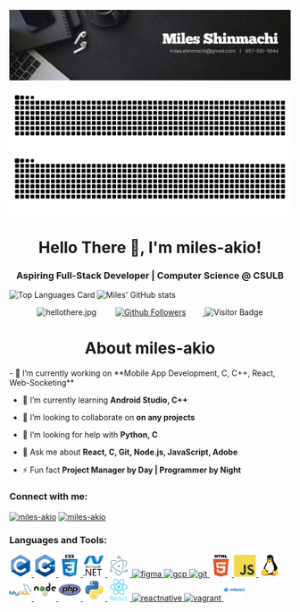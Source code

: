 ![logo](https://github.com/miles-akio/miles-akio/blob/main/miles.jpg)

![github contribution grid snake animation](https://raw.githubusercontent.com/shahradelahi/shahradelahi/output/github-contribution-grid-snake-dark.svg#gh-dark-mode-only)
![github contribution grid snake animation](https://raw.githubusercontent.com/shahradelahi/shahradelahi/output/github-contribution-grid-snake.svg#gh-light-mode-only)

<h1 align="center">Hello There 👋, I'm miles-akio!</h1>
<h3 align="center">Aspiring Full-Stack Developer | Computer Science @ CSULB</h3>

![Top Languages Card](https://github-readme-stats.vercel.app/api/top-langs/?username=miles-akio&theme=radical&show_icons=true&include_all_commits=true) ![Miles' GitHub stats](https://github-readme-stats.vercel.app/api?username=miles-akio&theme=radical&show_icons=true&count_private=true) 

<p align="center">
    <img src="https://rushter.com/counter.svg" alt="hellothere.jpg" style="margin-right: 30px;">
    <a href="https://github.com/miles-akio">
        <img src="https://img.shields.io/github/followers/miles-akio?label=Follow&style=social" alt="Github Followers" style="margin-right: 30px;">
    </a>
    <img src="https://visitor-badge.laobi.icu/badge?page_id=miles-akio.miles-akio" alt="Visitor Badge">
</p>


<h1 align="center">About miles-akio</h1>
- 🔭 I’m currently working on **Mobile App Development, C, C++, React, Web-Socketing**

- 🌱 I’m currently learning **Android Studio, C++**

- 👯 I’m looking to collaborate on **on any projects**

- 🤝 I’m looking for help with **Python, C**

- 💬 Ask me about **React, C, Git, Node.js, JavaScript, Adobe**

- ⚡ Fun fact **Project Manager by Day | Programmer by Night**

<h3 align="left">Connect with me:</h3>
<p align="left">
<a href="https://linkedin.com/in/mshinmachi" target="blank"><img align="center" src="https://raw.githubusercontent.com/miles-akio/github-profile-readme-generator/master/src/images/icons/Social/twitter.svg" alt="miles-akio" height="30" width="40" /></a>
<a href="https://github.com/miles-akio" target="blank"><img align="center" src="https://raw.githubusercontent.com/milea-skio/github-profile-readme-generator/master/src/images/icons/Social/instagram.svg" alt="miles-akio" height="30" width="40" /></a>
</p>

<h3 align="left">Languages and Tools:</h3>
<p align="left"> <a href="https://www.cprogramming.com/" target="_blank" rel="noreferrer"> <img src="https://raw.githubusercontent.com/devicons/devicon/master/icons/c/c-original.svg" alt="c" width="40" height="40"/> </a> <a href="https://www.w3schools.com/cpp/" target="_blank" rel="noreferrer"> <img src="https://raw.githubusercontent.com/devicons/devicon/master/icons/cplusplus/cplusplus-original.svg" alt="cplusplus" width="40" height="40"/> </a> <a href="https://www.w3schools.com/css/" target="_blank" rel="noreferrer"> <img src="https://raw.githubusercontent.com/devicons/devicon/master/icons/css3/css3-original-wordmark.svg" alt="css3" width="40" height="40"/> </a> <a href="https://dotnet.microsoft.com/" target="_blank" rel="noreferrer"> <img src="https://raw.githubusercontent.com/devicons/devicon/master/icons/dot-net/dot-net-original-wordmark.svg" alt="dotnet" width="40" height="40"/> </a> <a href="https://www.electronjs.org" target="_blank" rel="noreferrer"> <img src="https://raw.githubusercontent.com/devicons/devicon/master/icons/electron/electron-original.svg" alt="electron" width="40" height="40"/> </a> <a href="https://www.figma.com/" target="_blank" rel="noreferrer"> <img src="https://www.vectorlogo.zone/logos/figma/figma-icon.svg" alt="figma" width="40" height="40"/> </a> <a href="https://cloud.google.com" target="_blank" rel="noreferrer"> <img src="https://www.vectorlogo.zone/logos/google_cloud/google_cloud-icon.svg" alt="gcp" width="40" height="40"/> </a> <a href="https://git-scm.com/" target="_blank" rel="noreferrer"> <img src="https://www.vectorlogo.zone/logos/git-scm/git-scm-icon.svg" alt="git" width="40" height="40"/> </a> <a href="https://www.w3.org/html/" target="_blank" rel="noreferrer"> <img src="https://raw.githubusercontent.com/devicons/devicon/master/icons/html5/html5-original-wordmark.svg" alt="html5" width="40" height="40"/> </a> <a href="https://developer.mozilla.org/en-US/docs/Web/JavaScript" target="_blank" rel="noreferrer"> <img src="https://raw.githubusercontent.com/devicons/devicon/master/icons/javascript/javascript-original.svg" alt="javascript" width="40" height="40"/> </a> <a href="https://www.linux.org/" target="_blank" rel="noreferrer"> <img src="https://raw.githubusercontent.com/devicons/devicon/master/icons/linux/linux-original.svg" alt="linux" width="40" height="40"/> </a> <a href="https://www.mysql.com/" target="_blank" rel="noreferrer"> <img src="https://raw.githubusercontent.com/devicons/devicon/master/icons/mysql/mysql-original-wordmark.svg" alt="mysql" width="40" height="40"/> </a> <a href="https://nodejs.org" target="_blank" rel="noreferrer"> <img src="https://raw.githubusercontent.com/devicons/devicon/master/icons/nodejs/nodejs-original-wordmark.svg" alt="nodejs" width="40" height="40"/> </a> <a href="https://www.php.net" target="_blank" rel="noreferrer"> <img src="https://raw.githubusercontent.com/devicons/devicon/master/icons/php/php-original.svg" alt="php" width="40" height="40"/> </a> <a href="https://www.python.org" target="_blank" rel="noreferrer"> <img src="https://raw.githubusercontent.com/devicons/devicon/master/icons/python/python-original.svg" alt="python" width="40" height="40"/> </a> <a href="https://reactjs.org/" target="_blank" rel="noreferrer"> <img src="https://raw.githubusercontent.com/devicons/devicon/master/icons/react/react-original-wordmark.svg" alt="react" width="40" height="40"/> </a> <a href="https://reactnative.dev/" target="_blank" rel="noreferrer"> <img src="https://reactnative.dev/img/header_logo.svg" alt="reactnative" width="40" height="40"/> </a> <a href="https://www.vagrantup.com/" target="_blank" rel="noreferrer"> <img src="https://www.vectorlogo.zone/logos/vagrantup/vagrantup-icon.svg" alt="vagrant" width="40" height="40"/> </a> <a href="https://webpack.js.org" target="_blank" rel="noreferrer"> <img src="https://raw.githubusercontent.com/devicons/devicon/d00d0969292a6569d45b06d3f350f463a0107b0d/icons/webpack/webpack-original-wordmark.svg" alt="webpack" width="40" height="40"/> </a> </p>
